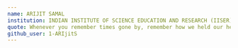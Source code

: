 ```yaml
---
name: ARIJIT SAMAL 
institution: INDIAN INSTITUTE OF SCIENCE EDUCATION AND RESEARCH (IISER) , BHOPAL 
quote: Whenever you remember times gone by, remember how we held our heads so high. 
github_user: 1-ARIjitS
---
```

